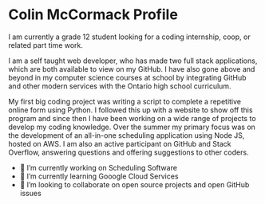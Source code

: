 # Colin McCormack Profile

I am currently a grade 12 student looking for a coding internship, coop, or related part time work. 

I am a self taught web developer, who has made two full stack applications, which are both available to view on my GitHub. I have also gone above and beyond in my computer science courses at school by integrating GitHub and other modern services with the Ontario high school curriculum. 

My first big coding project was writing a script to complete a repetitive online form using Python. 
I followed this up with a website to show off this program and since then I have been working on a wide range of projects to develop my coding knowledge. 
Over the summer my primary focus was on the development of an all-in-one scheduling application using Node JS, hosted on AWS. 
I am also an active participant on GitHub and Stack Overflow, answering questions and offering suggestions to other coders.

- 🔭 I’m currently working on Scheduling Software
- 🌱 I’m currently learning Gooogle Cloud Services
- 👯 I’m looking to collaborate on open source projects and open GitHub issues

